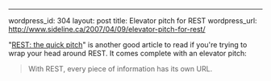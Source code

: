 --- 
wordpress_id: 304
layout: post
title: Elevator pitch for REST
wordpress_url: http://www.sideline.ca/2007/04/09/elevator-pitch-for-rest/

"<a href="http://www.megginson.com/blogs/quoderat/2007/02/15/rest-the-quick-pitch/">REST: the quick pitch</a>" is another good article to read if you're trying to wrap your head around REST.  It comes complete with an elevator pitch:
<blockquote>
With REST, every piece of information has its own URL.</blockquote>
